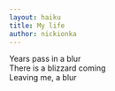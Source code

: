 ```yaml
---
layout: haiku
title: My life
author: nickionka
---
```


Years pass in a blur <br>
There is a blizzard coming <br>
Leaving me, a blur <br>